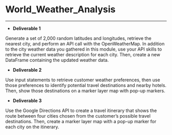 # World_Weather_Analysis
------------------------------------------------

- **Deliverable 1**

Generate a set of 2,000 random latitudes and longitudes, retrieve the nearest city, and perform an API call with the OpenWeatherMap. In addition to the city weather data you gathered in this module, use your API skills to retrieve the current weather description for each city. Then, create a new DataFrame containing the updated weather data.


- **Deliverable 2**

Use input statements to retrieve customer weather preferences, then use those preferences to identify potential travel destinations and nearby hotels. Then, show those destinations on a marker layer map with pop-up markers.

- **Deliverable 3**

Use the Google Directions API to create a travel itinerary that shows the route between four cities chosen from the customer’s possible travel destinations. Then, create a marker layer map with a pop-up marker for each city on the itinerary.
